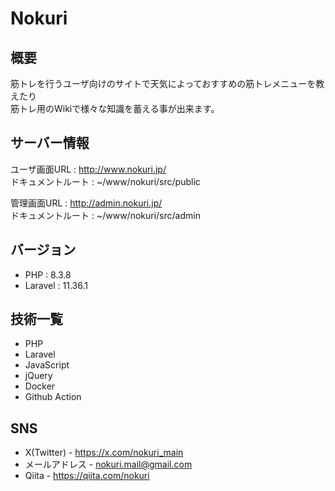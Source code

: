 # Nokuri

## 概要
筋トレを行うユーザ向けのサイトで天気によっておすすめの筋トレメニューを教えたり <br />
筋トレ用のWikiで様々な知識を蓄える事が出来ます。

## サーバー情報
ユーザ画面URL : http://www.nokuri.jp/  <br />
ドキュメントルート : ~/www/nokuri/src/public

管理画面URL : http://admin.nokuri.jp/  <br />
ドキュメントルート : ~/www/nokuri/src/admin

## バージョン
* PHP : 8.3.8  
* Laravel : 11.36.1

## 技術一覧
* PHP
* Laravel
* JavaScript
* jQuery
* Docker
* Github Action

## SNS
* X(Twitter) - https://x.com/nokuri_main
* メールアドレス - nokuri.mail@gmail.com
* Qiita - https://qiita.com/nokuri
